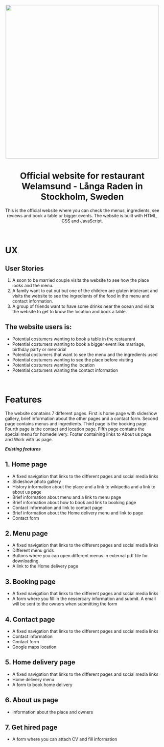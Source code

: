 <p align="center">
<img src="https://h24-original.s3.amazonaws.com/197718/28627562-toaIE.png" width="500px">
</p>


<h1 align="center">Official website for restaurant Welamsund - Långa Raden in Stockholm, Sweden</h1>

<p align="center">
This is the official website where you can check the menus, ingredients, see reviews and book a table or bigger events. 
The website is built with HTML, CSS and JavaScript. 
</p>

<br>

# **UX**

## User Stories

1. A soon to be married couple visits the website to see how the place looks and the menu.
2. A family want to eat out but one of the children are gluten intolerant and visits the website to see the ingredients of the food in the menu and contact information. 
3. A group of friends want to have some drinks near the ocean and visits the website to get to know the location and book a table.

## The website users is:

- Potential costumers wanting to book a table in the restaurant
- Potential costumers wanting to book a bigger event like marriage, birthday party or memorial
- Potential costumers that want to see the menu and the ingredients used
- Potential costumers wanting to see the place before visiting
- Potential costumers wanting the location
- Potential costumers wanting the contact information

<br>

# **Features**

The website conatains 7 different pages. First is home page with slideshow gallery, brief information about the other pages and a contact form. Second page contains menus and ingredients. Third page is the booking page. Fourth page is the contact and location page. Fifth page contains the special menu for homedelivery. Footer containing links to About us page and Work with us page.

**_Existing features_**

## 1. Home page

- A fixed navigation that links to the different pages and social media links
- Slideshow photo gallery
- History information about the place and a link to wikipedia and a link to about us page
- Brief information about menu and a link to menu page
- Brief information about how to book and link to booking page
- Contact information and link to contact page
- Brief information about the Home delivery menu and link to page
- Contact form

## 2. Menu page

- A fixed navigation that links to the different pages and social media links
- Different menu grids 
- Buttons where you can open different menus in external pdf file for downloading.
- A link to the Home delivery page

## 3. Booking page 

- A fixed navigation that links to the different pages and social media links
- A form where you fill in the nessercary information and submit. A email will be sent to the owners when submitting the form

## 4. Contact page

- A fixed navigation that links to the different pages and social media links
- Contact information
- Contact form
- Google maps location

## 5. Home delivery page

- A fixed navigation that links to the different pages and social media links
- Home delivery menu
- A form to book home delivery


## 6. About us page
- Information about the place and owners


## 7. Get hired page
- A form where you can attach CV and fill information





